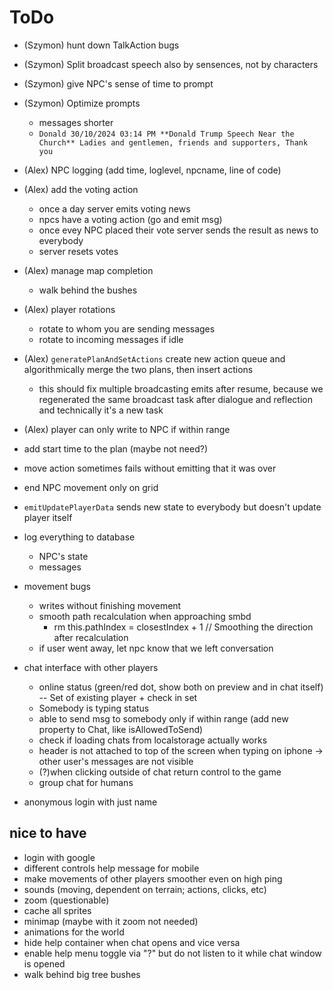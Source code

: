 # ToDo

- (Szymon) hunt down TalkAction bugs
- (Szymon) Split broadcast speech also by sensences, not by characters
- (Szymon) give NPC's sense of time to prompt
- (Szymon) Optimize prompts

  - messages shorter
  - `Donald 30/10/2024 03:14 PM **Donald Trump Speech Near the Church** Ladies and gentlemen, friends and supporters, Thank you`

- (Alex) NPC logging (add time, loglevel, npcname, line of code)
- (Alex) add the voting action
  - once a day server emits voting news
  - npcs have a voting action (go and emit msg)
  - once evey NPC placed their vote server sends the result as news to everybody
  - server resets votes
- (Alex) manage map completion
  - walk behind the bushes
- (Alex) player rotations
  - rotate to whom you are sending messages
  - rotate to incoming messages if idle
- (Alex) `generatePlanAndSetActions` create new action queue and algorithmically merge the two plans, then insert actions
  - this should fix multiple broadcasting emits after resume, because we regenerated the same broadcast task after dialogue and reflection and technically it's a new task
- (Alex) player can only write to NPC if within range

- add start time to the plan (maybe not need?)
- move action sometimes fails without emitting that it was over
- end NPC movement only on grid
- `emitUpdatePlayerData` sends new state to everybody but doesn't update player itself
- log everything to database
  - NPC's state
  - messages
- movement bugs
  - writes without finishing movement
  - smooth path recalculation when approaching smbd
    - rm this.pathIndex = closestIndex + 1 // Smoothing the direction after recalculation
  - if user went away, let npc know that we left conversation
- chat interface with other players
  - online status (green/red dot, show both on preview and in chat itself) -- Set of existing player + check in set
  - Somebody is typing status
  - able to send msg to somebody only if within range (add new property to Chat, like isAllowedToSend)
  - check if loading chats from localstorage actually works
  - header is not attached to top of the screen when typing on iphone -> other user's messages are not visible
  - (?)when clicking outside of chat return control to the game
  - group chat for humans
- anonymous login with just name

## nice to have

- login with google
- different controls help message for mobile
- make movements of other players smoother even on high ping
- sounds (moving, dependent on terrain; actions, clicks, etc)
- zoom (questionable)
- cache all sprites
- minimap (maybe with it zoom not needed)
- animations for the world
- hide help container when chat opens and vice versa
- enable help menu toggle via "?" but do not listen to it while chat window is opened
- walk behind big tree bushes
